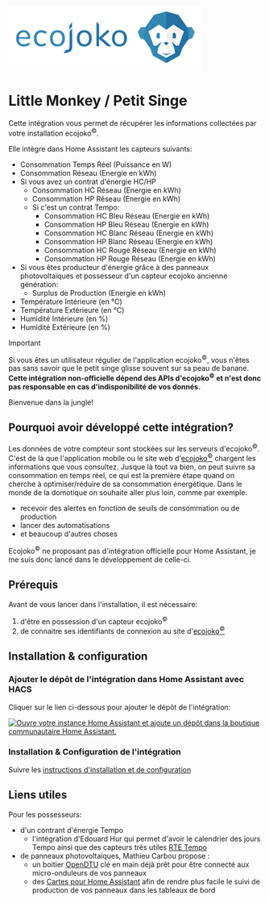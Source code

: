 ![](/custom_components/little_monkey/res/logo_small.png)
# Little Monkey / Petit Singe

Cette intégration vous permet de récupérer les informations collectées par votre installation ecojoko<sup>©️</sup>.

Elle intègre dans Home Assistant les capteurs suivants:

* Consommation Temps Réel (Puissance en W)
* Consommation Réseau (Energie en kWh)
* Si vous avez un contrat d'énergie HC/HP
  - Consommation HC Réseau (Energie en kWh)
  - Consommation HP Réseau (Energie en kWh)
  - Si c'est un contrat Tempo:
    - Consommation HC Bleu Réseau (Energie en kWh)
    - Consommation HP Bleu Réseau (Energie en kWh)
    - Consommation HC Blanc Réseau (Energie en kWh)
    - Consommation HP Blanc Réseau (Energie en kWh)
    - Consommation HC Rouge Réseau (Energie en kWh)
    - Consommation HP Rouge Réseau (Energie en kWh)
* Si vous êtes producteur d'énergie grâce à des panneaux photovoltaïques et possesseur d'un capteur ecojoko ancienne génération:
  - Surplus de Production (Energie en kWh)
* Température Intérieure (en °C)
* Température Extérieure (en °C)
* Humidité Intérieure (en %)
* Humidité Extérieure (en %)

> [!IMPORTANT]
> Si vous êtes un utilisateur régulier de l'application ecojoko<sup>©️</sup>, vous n'êtes pas sans savoir que le petit singe glisse souvent sur sa peau de banane. **Cette __intégration non-officielle__ dépend des APIs d'ecojoko<sup>©️</sup> et n'est donc pas responsable en cas d'indisponibilité de vos donnés.**

Bienvenue dans la jungle!

## Pourquoi avoir développé cette intégration?

Les données de votre compteur sont stockées sur les serveurs d'ecojoko<sup>©️</sup>. C'est de là que l'application mobile ou le site web d'[ecojoko<sup>©️</sup>](https://service.ecojoko.com/) chargent les informations que vous consultez.
Jusque là tout va bien, on peut suivre sa consommation en temps réel, ce qui est la première étape quand on cherche à optimiser/réduire de sa consommation énergétique.
Dans le monde de la domotique on souhaite aller plus loin, comme par exemple:

* recevoir des alertes en fonction de seuils de consommation ou de production
* lancer des automatisations
* et beaucoup d'autres choses

Ecojoko<sup>©️</sup> ne proposant pas d'intégration officielle pour Home Assistant, je me suis donc lancé dans le développement de celle-ci.

## Prérequis

Avant de vous lancer dans l'installation, il est nécessaire:

1. d'être en possession d'un capteur ecojoko<sup>©️</sup>
1. de connaitre ses identifiants de connexion au site d'[ecojoko<sup>©️</sup>](https://service.ecojoko.com/)

## Installation & configuration

### Ajouter le dépôt de l'intégration dans Home Assistant avec HACS

Cliquer sur le lien ci-dessous pour ajouter le dépôt de l'intégration:

[![Ouvre votre instance Home Assistant et ajoute un dépôt dans la boutique communautaire Home Assistant.](https://my.home-assistant.io/badges/hacs_repository.svg)](https://my.home-assistant.io/redirect/hacs_repository/?owner=jmcruvellier&repository=little_monkey&category=integration)

### Installation & Configuration de l'intégration

Suivre les [instructions d'installation et de configuration](CONFIGURATION.md)

## Liens utiles
Pour les possesseurs:
* d'un contrant d'énergie Tempo
  - l'intégration d'Edouard Hur qui permet d'avoir le calendrier des jours Tempo ainsi que des capteurs très utiles [RTE Tempo](https://github.com/hekmon/rtetempo)
* de panneaux photovoltaiques, Mathieu Carbou propose :
  - un boitier [OpenDTU](https://docs.google.com/document/u/0/d/e/2PACX-1vRaGy2E91kmr014nAi-rfvNxdpZqR6lFIXln1kMKg_T6_YWh72ZNLnwXHxUjQQexczNPZR3GftG7w-r/pub?pli=1) clé en main déjà prêt pour être connecté aux micro-onduleurs de vos panneaux
  - des [Cartes pour Home Assistant](https://gist.github.com/mathieucarbou/70539ced8f330be6205a91897ea1c639#opendtu--home-assistant) afin de rendre plus facile le suivi de production de vos panneaux dans les tableaux de bord
